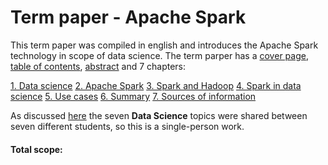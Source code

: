# Term paper - Apache Spark
This term paper was compiled in english and introduces the Apache Spark technology in scope of data science.
The term parper has a [cover page](00_a_Cover.md), [table of contents](00_b_Table-of-contents.md), [abstract](00_c_Abstract.md) and 7 chapters:

[1. Data science](./01_Data-Science.md)
[2. Apache Spark](./02_Spark.md)
[3. Spark and Hadoop](./03_Spark-and-Hadoop.md)
[4. Spark in data science](./04_Spark-in-data-science.md)
[5. Use cases](./05_Use-cases.md)
[6. Summary](./06_Summary.md)
[7. Sources of information](./07_Sources-of-information.md)

As discussed [here](http://moodle.oncampus.de/mod/forum/discuss.php?d=204486) the seven **Data Science** topics were shared between seven different students, so this is a single-person work.

#### **Total scope:**


